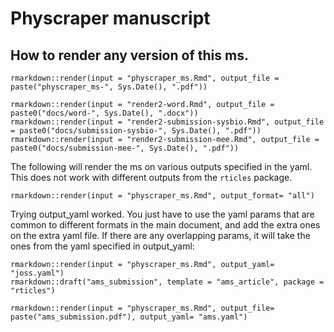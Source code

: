 # Physcraper manuscript

## How to render any version of this ms.

```
rmarkdown::render(input = "physcraper_ms.Rmd", output_file = paste("physcraper_ms-", Sys.Date(), ".pdf"))
```

```
rmarkdown::render(input = "render2-word.Rmd", output_file = paste0("docs/word-", Sys.Date(), ".docx"))
rmarkdown::render(input = "render2-submission-sysbio.Rmd", output_file = paste0("docs/submission-sysbio-", Sys.Date(), ".pdf"))
rmarkdown::render(input = "render2-submission-mee.Rmd", output_file = paste0("docs/submission-mee-", Sys.Date(), ".pdf"))

```

The following will render the ms on various outputs specified in the yaml. This does not work with different outputs from the `rticles` package.

```
rmarkdown::render(input = "physcraper_ms.Rmd", output_format= "all")
```

Trying output_yaml worked. You just have to use the yaml params that are common to different formats in the main document, and add the extra ones on the extra yaml file. If there are any overlapping params, it will take the ones from the yaml specified in output_yaml:

```
rmarkdown::render(input = "physcraper_ms.Rmd", output_yaml= "joss.yaml")
rmarkdown::draft("ams_submission", template = "ams_article", package = "rticles")

rmarkdown::render(input = "physcraper_ms.Rmd", output_file= paste("ams_submission.pdf"), output_yaml= "ams.yaml")
```
